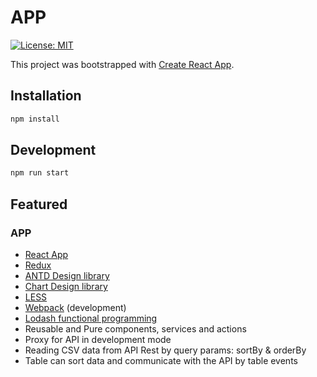 # APP 

[![License: MIT](https://img.shields.io/badge/License-MIT-yellow.svg)](https://opensource.org/licenses/MIT)


This project was bootstrapped with [Create React App](https://github.com/facebook/create-react-app).

## Installation

```sh
npm install
```

## Development

```sh
npm run start
```

## Featured

### APP
- [React App](https://github.com/facebook/create-react-app)
- [Redux](https://redux.js.org/)
- [ANTD Design library](https://ant.design/)
- [Chart Design library](http://recharts.org)
- [LESS](http://lesscss.org/)
- [Webpack](https://webpack.js.org/) (development)
- [Lodash functional programming](https://lodash.com/docs/4.17.11)
- Reusable and Pure components, services and actions
- Proxy for API in development mode
- Reading CSV data from API Rest by query params: sortBy & orderBy
- Table can sort data and communicate with the API by table events
